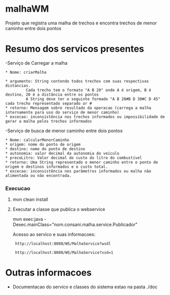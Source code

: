 malhaWM
=======

Projeto que registra uma malha de trechos e encontra trechos de menor caminho entre dois pontos 


# Resumo dos servicos presentes

-Serviço de Carregar a malha

	* Nome: criarMalha

	* argumento: String contendo todos trechos com suas respectivas distancias.
		     Cada trecho tem o formato "A B 20" onde A é origem, B é destino, 20 é a distância entre os pontos
		     A String deve ter o seguinte formado "A B 20#B D 30#C D 45" cada trecho representado separado or #
 	* retorno: Mensagem sobre resultado da operacao (carrega a malha internamente para uso do serviço de menor caminho)
	* excecao: inconsistência nos trechos informados ou impossibilidade de gerar a malha pelos trechos informados


-Serviço de busca de menor caminho entre dois pontos

	* Nome: calcularMenorCaminho
	* origem: nome do ponto de origem
	* destino: nome do ponto de destino
	* autonomia: valor decimal da autonomia do veiculo
	* precoLitro: Valor decimal do custo do litro do combustível
	* retorno: Uma String representado o menor caminho entre o ponto de origem e destinos informados e o custo total.
	* excecao: inconsistência nos parâmetros informados ou malha não alimentada ou não encontrada.


### Execucao

1. mvn clean install

2. Executar a classe que publica o webservice 

	mvn exec:java -Dexec.mainClass="nom.consani.malha.service.Publicador"

	Acesso ao servico e suas informacoes:
		
		http://localhost:8080/WS/MalhaService?wsdl
		
		http://localhost:8080/WS/MalhaService?xsd=1

# Outras informacoes

- Documentacao do servico e classes do sistema estao na pasta ./doc
